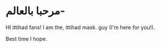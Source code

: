 # مرحبا بالعالم-

HI ittihad fans! 
I am the, ittihad mask. guy (I'm here for you!). 

Best time I hope. 
